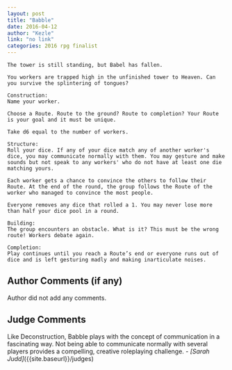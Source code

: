 ```yaml
---
layout: post
title: "Babble"
date: 2016-04-12
author: "Kezle"
link: "no link"
categories: 2016 rpg finalist
---
```

```
The tower is still standing, but Babel has fallen.

You workers are trapped high in the unfinished tower to Heaven. Can you survive the splintering of tongues?

Construction:
Name your worker.

Choose a Route. Route to the ground? Route to completion? Your Route is your goal and it must be unique.

Take d6 equal to the number of workers.

Structure:
Roll your dice. If any of your dice match any of another worker's dice, you may communicate normally with them. You may gesture and make sounds but not speak to any workers' who do not have at least one die matching yours.

Each worker gets a chance to convince the others to follow their Route. At the end of the round, the group follows the Route of the worker who managed to convince the most people.

Everyone removes any dice that rolled a 1. You may never lose more than half your dice pool in a round.

Building:
The group encounters an obstacle. What is it? This must be the wrong route! Workers debate again.

Completion:
Play continues until you reach a Route’s end or everyone runs out of dice and is left gesturing madly and making inarticulate noises.
```
## Author Comments (if any)

Author did not add any comments.

## Judge Comments

Like Deconstruction, Babble plays with the concept of communication in a fascinating way. Not being able to communicate normally with several players provides a compelling, creative roleplaying challenge. _- [Sarah Judd]_({{site.baseurl}}/judges)